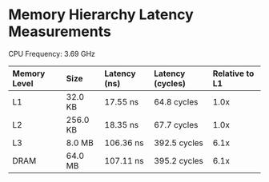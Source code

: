 # Memory Hierarchy Latency Measurements

CPU Frequency: 3.69 GHz

| Memory Level   | Size     | Latency (ns)   | Latency (cycles)   | Relative to L1   |
|:---------------|:---------|:---------------|:-------------------|:-----------------|
| L1             | 32.0 KB  | 17.55 ns       | 64.8 cycles        | 1.0x             |
| L2             | 256.0 KB | 18.35 ns       | 67.7 cycles        | 1.0x             |
| L3             | 8.0 MB   | 106.36 ns      | 392.5 cycles       | 6.1x             |
| DRAM           | 64.0 MB  | 107.11 ns      | 395.2 cycles       | 6.1x             |
